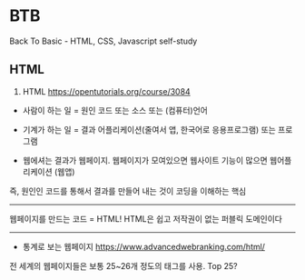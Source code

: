 # BTB
Back To Basic - HTML, CSS, Javascript self-study

## HTML
1. HTML
https://opentutorials.org/course/3084

- 사람이 하는 일 = 원인
코드 또는 소스 또는 (컴퓨터)언어

- 기계가 하는 일 = 결과
어플리케이션(줄여서 앱, 한국어로 응용프로그램) 또는 프로그램

- 웹에셔는 결과가 웹페이지. 웹페이지가 모여있으면 웹사이트
기능이 많으면 웹어플리케이션 (웹앱)

즉, 원인인 코드를 통해서 결과를 만들어 내는 것이 코딩을 이해하는 핵심

---

웹페이지를 만드는 코드 = HTML!
HTML은 쉽고 저작권이 없는 퍼블릭 도메인이다


---
- 통계로 보는 웹페이지
https://www.advancedwebranking.com/html/

전 세계의 웹페이지들은 보통 25~26개 정도의 태그를 사용.
Top 25?
<head> <body> <html> <title> <meta>
<div> <a> <script> <link> <img>
<p> <span> <li> <ul> <br>
<style> <h1> <h2> <input> <form>
<strong> <h3> <table> <tr> <td>
---

- new line == <br>
어? 닫는 태그가 없네...
HTML의 여러 태그 중 무엇인가를 설명하지 않는 태그들은 감싸야하는 컨텐츠가 없으므로 태그를 닫지 않는 규칙이 있음. (ex. <img>, <input>, <br>, <hr>, <meta>)

- 단락을 만들려면 <p></p>

- <br>? <p></p>?
단락을 표현할 때는 줄바꿈보다는 단락태그가 낫다.
왜? 단락에 단락 태그를 사용하는 것이 웹페이지를 정보로써 보다 가치있게 해주기 때문.

단, p태근는 단락과 단락의 간격이 고정되어 있어서 시각적 자유도가 떨어짐
근데, br태그는 쓰는만큼 줄바꿈이 되어서 원하는 만큼 간격 줄 수 있음 -> 그래서 사람들이 br 많이 쓰는데...
해당 문제는 CSS 사용하면 극복 가능!

- HTML이 정보를 표현한다면, CSS는 정보를 꾸며준다!
`<p style="margin-top: 45px;">....</p>`

---

`<h3>coding</h3>`
`<strong><span style="font-size:22px;">coding</span></strong>`

둘 다 시각적으로는 동일한 제목임.
검색 엔진은 전세계 웹페이지를 분석하고 검색결과를 보여주는데, 만약 사용자가 검색엔진에게 coding이라는 정보를 검색했다면, 검색엔진은 <h3> 으로 감싸진 페이지를 먼저 보여준다.
왜? <h3>은 제목을 의미하지만 <strong><span>... 이건 그냥 시각적인 장식이기 때문.

오늘날 정보의 세계에서 검색엔진의 검색결과에 노출되느냐 아니냐는 실제로 존재하는가 아닌가의 차이라고 생각할 수도 있을 정도로 크다.
따라서.. HTML을 의미에 잘 맞게 사용하는 것이 중요하다! (business 적으로 이득)
또한, HTML을 의미론적으로 잘 사용하는 것은 다른 사람들에게 도움이 될 수 있게 하는 것과 같다. (humanism 적으로 이득)

---

- 속성 (attribute)
태그의 심화된 문법

태그를 만든 사람들은 태그 이름 만으로는 정보가 부족하다는 것을 깨달음.
따라서 새로운 문법인 `속성`을 도입/적용.
- <img> == 태그
이미지이긴 한데 도대체 뭔 이미지를 표현하라는거야?
<img src="final.jpg"> === 속성을 적용한 태그
아하! ...이 source인 img를 표현하라는 거구나!

img - 태그
src - 속성
final.jpg - 속성의 값

---

- 부모/자식
태그 간의 관계를 나타냄
<p> - 부모
  <a> - 자식
  </a>
</p>

단, 꼭 p태그가 a태그의 부모라는 법은 없음.
그런데, 몇몇 태그들은 고정된 관계임. (밑에서 사용할 <ul><li></li</ul> / <ol><li></li></ol>)

- 목차..
list!  -> <li>

목차와 목록 간 구분, 즉 경계가 필요하다! -> <ul> == unordered list
숫자를 수반한 태그는 -> <ol> == ordered list
<ul> 태그는 <li> 태그를 반드시 필요로 하고, <li> 태그는 <ul> 태그를 반드시 필요로 한다. 밀접한 관계

---
<문서의 구조>
- 제목 지정 == <title>
title 태그는 검색엔진이 웹페이즈를 분석할 때 가장 중요하게 생각하는 태그!!

가끔씩 문자가 깨질 때가 있는데 웹페이지가 UTF-8 방식으로 저장되었다면 웹페이지를 열 때도 UTF-8 방식으로 열어야한다. 
즉, 웹페이지가 저장된 문자 표현 방식과 웹브라우저가 웹페이지를 해석하는 방식이 일치하지 않아서 생기는 문제.
해결? 브라우저한테 말하는거지. "웹 브라우저야~ 이 웹페이지는 UTF-8로 만들어졌으니까 UTF-8로 열어줘야해!" == <meta charset="utf-8">

HTML 만든 사람들은 본문과 본문을 설명하는 정보를 서로 다른 태그로 분리해서 정리 정돈하기로 함
<body> == 본문
<head> == 본문을 설명하는 태그

또, body 태그와 head 태그를 감싸는 하나의 태그를 둔다. -> 그게 html 태그임

또, 이 웹페이지가 HTML로서 만들어졌다는 것을 표현하기 위해 문서 시작에 <!doctype html> 코드 추가

---

<HTML 태그의 제왕>
HyperText가 바로 이 태그를 의미한다!
뭐냐구? <a> 태그! 링크 태그!
<a href="https://www.w3.org/TR/html5/" target="_blank" title="html5 specification"></a>
a == anchor
href == hypertext reference
target == 링크 클릭시 어떻게 페이지 열릴지 지정하는 속성
title == 링크가 어떤 내용을 담고 있는지 툴팁으로 보여주는 속성


- 여기까지가 웹페이지 만드는 방법과 페이지와 페이지를 연결하는 방법(링크)을 배움
- 링크를 통해 서로 결합되어 있는 웹페이지의 그룹을 웹사이트라고 칭함

... 이젠 웹사이트를 만들어보자!
웹페이지와 그것을 연결하는 링크만 있으면 웹사이트 만들 수 있다.

---
<원시웹>
- 인터넷 vs 웹
인터넷이 도시라면 웹은 도시 위에 있는 건물.
인터넷이 도로라면 웹은 도로 위를 달리는 자동차.
1960 인터넷 탄생
1990 웹 시작

- 최초의 웹페이지 by 팀 버너스리
http://info.cern.ch


---
<서버와 클라이언트>
인터넷이 동작하려면 최소 2개의 컴퓨터가 필요.
팀 버너스리가 인터넷을 이용해서 웹을 만들기로 함
Web Browser <---connected---> Web Server
(program)                     (program)

웹 서버가 설치된 컴에는 info.cern.ch라는 주소 부여. 그리고 이 컴퓨터의 어떤 디렉토리에 index.html 파일 저장.

웹 브라우저가 설치된 컴퓨터의 주소창에 info.cern.ch/index.html 이라는 주소를 입력하고 엔터치면...

(client)                   (server)
Web Browser ---request---> Web Server
           <---response---
index.html                 index.html 


- 요청하는 컴퓨터는 클라이언트 컴퓨터, 응답하는 컴퓨터는 서버 컴퓨터 
- 그래서 웹브라우저가 웹클라이언트라고 불리기도 함 (웹브라우저가 클라이언트에서 동작하니까)
- 그래서 웹서버가 웹서버라고 불리는것 (웹서버거 서버에서 동작하니까)
- same as 채팅서버, 채팅클라이언트 / 게임서버, 게임클라이언트

- (Easy) Web hosting
- (Hard) Web server 직접 설치

---
<Web hosting>

- using github pages

---
<웹서버 운영하기>
- 웹서버라는 프로그램을 설치해야 한다.
웹 서버라는 제품군에는 여러 제품들이 있다. (Apache, IIS, Nginx 등등)

- bitnami MAMP Stack
M(ac) A(pache) M(ySQL) P(HP)
Apache 웹서버를 설치하기 위해 bitnami를 까는 것

웹서버 설치 완료!

- http://localhost:8081 === http://localhost:8081/index.html === http://127.0.0.1:8081/index.html
localhost - 도메인 네임
127.0.0.1 - ip 주소 

- 응용프로그램 > mampstack-7.3.12-0 > apache2 > htdocs
여기다가 프로젝트 파일들 옮기가

- 웹서버와 웹브라우저의 통신
현재 ip 주소 확인하기: 설정 > 네트워크 > 고급 > TCP/IP탭 > ip 주소
172.30.63.9:8081/index.html
Web Browser ---------------------> Web Server
            <--------------------- index.html
                                172.30.63.9:8081
                                   
스벅은 주소를 가변으로 줘서 안되는듯

---
<마치며>
- 웹페이지(웹사이트)를 아름답게 하려면 CSS를 배워야한다. > 이거 이후에 웹 다자이너, 웹 퍼블리셔같은 직업이 생김
- 사용자와 상호작용 하는 웹페이지(웹사이트)를 만들고 샆으면 Javascript를 배워야한다. > 웹 프론트앤드 엔지니어 같은 직업이 발달

---
<부록>
- 댓글 기능 달기 using Disqus
https://disqus.com/
